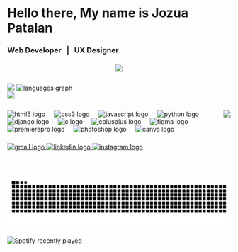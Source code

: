 <h1 align="left">Hello there, My name is Jozua Patalan </h1>

<h3>Web Developer&nbsp;&nbsp;&nbsp;|&nbsp;&nbsp;&nbsp;UX Designer</h3>

###

<div align="center">
  <img src="https://github-profile-trophy.vercel.app/?username=thepogingoppa&theme=radical&no-frame=false&no-bg=true&margin-w=4" />
</div>

###

<div align="left">
  <img src="https://github-readme-stats.vercel.app/api?username=thepogingoppa&theme=dark&hide_border=false&include_all_commits=true&count_private=true"  />
  <img src="https://nirzak-streak-stats.vercel.app/?user=thepogingoppa&theme=dark&hide_border=false" height="195" alt="languages graph"  />
  <br />
  <img src="https://github-readme-stats.vercel.app/api/top-langs/?username=thepogingoppa&theme=dark&hide_border=false&include_all_commits=true&count_private=true&layout=compact" />
</div>

###

<img align="right" height="150" src="https://media0.giphy.com/media/v1.Y2lkPTc5MGI3NjExNWRsamY0Y2U0YWYzYzNueDBnMGJ3aHlmdTI3cm5yeWhkZmxqb3JwbyZlcD12MV9pbnRlcm5hbF9naWZfYnlfaWQmY3Q9Zw/lJNoBCvQYp7nq/giphy.gif"  />

###

<div align="left">
  <img src="https://cdn.jsdelivr.net/gh/devicons/devicon/icons/html5/html5-original.svg" height="30" alt="html5 logo"  />
  <img width="12" />
  <img src="https://cdn.jsdelivr.net/gh/devicons/devicon/icons/css3/css3-original.svg" height="30" alt="css3 logo"  />
  <img width="12" />
  <img src="https://cdn.jsdelivr.net/gh/devicons/devicon/icons/javascript/javascript-original.svg" height="30" alt="javascript logo"  />
  <img width="12" />
  <img src="https://cdn.jsdelivr.net/gh/devicons/devicon/icons/python/python-original.svg" height="30" alt="python logo"  />
  <img width="12" />
  <img src="https://cdn.jsdelivr.net/gh/devicons/devicon/icons/django/django-plain.svg" height="30" alt="django logo"  />
  <img width="12" />
  <img src="https://cdn.jsdelivr.net/gh/devicons/devicon/icons/c/c-original.svg" height="30" alt="c logo"  />
  <img width="12" />
  <img src="https://cdn.jsdelivr.net/gh/devicons/devicon/icons/cplusplus/cplusplus-original.svg" height="30" alt="cplusplus logo"  />
  <img width="12" />
  <img src="https://cdn.jsdelivr.net/gh/devicons/devicon/icons/figma/figma-original.svg" height="30" alt="figma logo"  />
  <img width="12" />
  <img src="https://cdn.jsdelivr.net/gh/devicons/devicon/icons/premierepro/premierepro-plain.svg" height="30" alt="premierepro logo"  />
  <img width="12" />
  <img src="https://cdn.jsdelivr.net/gh/devicons/devicon/icons/photoshop/photoshop-plain.svg" height="30" alt="photoshop logo"  />
  <img width="12" />
  <img src="https://cdn.jsdelivr.net/gh/devicons/devicon/icons/canva/canva-original.svg" height="30" alt="canva logo"  />
</div>

###

<div align="left">
  <a href="jozuapatalan@gmail.com" target="_blank">
    <img src="https://img.shields.io/static/v1?message=Gmail&logo=gmail&label=&color=D14836&logoColor=white&labelColor=&style=for-the-badge" height="35" alt="gmail logo"  />
  </a>
  <a href="https://www.linkedin.com/in/jozua-patalan-a8816729a/" target="_blank">
    <img src="https://img.shields.io/static/v1?message=LinkedIn&logo=linkedin&label=&color=0077B5&logoColor=white&labelColor=&style=for-the-badge" height="35" alt="linkedin logo"  />
  </a>
  <a href="https://www.instagram.com/thepogingoppa/" target="_blank">
    <img src="https://img.shields.io/static/v1?message=Instagram&logo=instagram&label=&color=E4405F&logoColor=white&labelColor=&style=for-the-badge" height="35" alt="instagram logo"  />
  </a>
</div>

###

<br clear="both">

<img src="https://raw.githubusercontent.com/thepogingoppa/thepogingoppa/output/snake.svg" alt="Snake animation" />

###

<div align="left">
  <img src="https://spotify-recently-played-readme.vercel.app/api?user=99nnwq50uhxob3i5ivsmdm3wn&count=5" alt="Spotify recently played"  />
</div>

###
